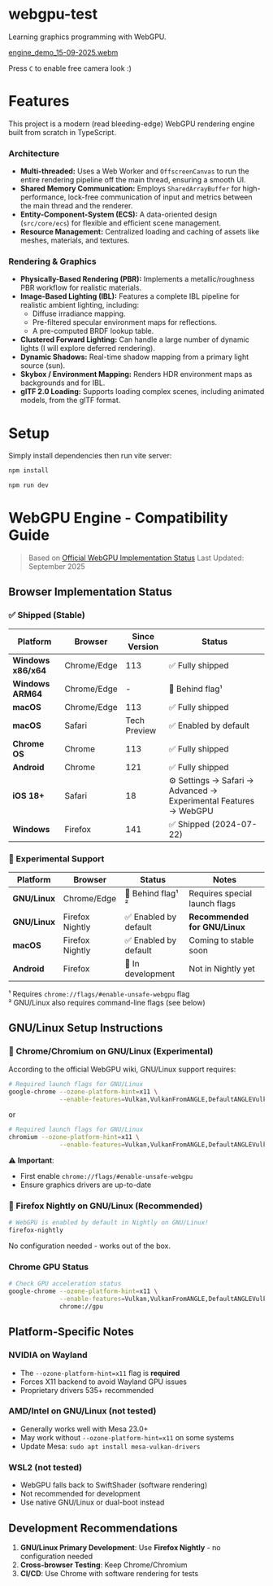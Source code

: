 # webgpu-test

Learning graphics programming with WebGPU.

[engine_demo_15-09-2025.webm](https://github.com/user-attachments/assets/29e2e8ec-4cb1-486b-9c28-c5895b562aae)

Press `C` to enable free camera look :)

# Features

This project is a modern (read bleeding-edge) WebGPU rendering engine built from scratch in TypeScript.

### Architecture

- **Multi-threaded:** Uses a Web Worker and `OffscreenCanvas` to run the entire rendering pipeline off the main thread, ensuring a smooth UI.
- **Shared Memory Communication:** Employs `SharedArrayBuffer` for high-performance, lock-free communication of input and metrics between the main thread and the renderer.
- **Entity-Component-System (ECS):** A data-oriented design (`src/core/ecs`) for flexible and efficient scene management.
- **Resource Management:** Centralized loading and caching of assets like meshes, materials, and textures.

### Rendering & Graphics

- **Physically-Based Rendering (PBR):** Implements a metallic/roughness PBR workflow for realistic materials.
- **Image-Based Lighting (IBL):** Features a complete IBL pipeline for realistic ambient lighting, including:
  - Diffuse irradiance mapping.
  - Pre-filtered specular environment maps for reflections.
  - A pre-computed BRDF lookup table.
- **Clustered Forward Lighting:** Can handle a large number of dynamic lights (I will explore deferred rendering).
- **Dynamic Shadows:** Real-time shadow mapping from a primary light source (sun).
- **Skybox / Environment Mapping:** Renders HDR environment maps as backgrounds and for IBL.
- **glTF 2.0 Loading:** Supports loading complex scenes, including animated models, from the glTF format.

# Setup

Simply install dependencies then run vite server:

```bash
npm install
```

```bash
npm run dev
```

# WebGPU Engine - Compatibility Guide

> Based on [Official WebGPU Implementation Status](https://github.com/gpuweb/gpuweb/wiki/Implementation-Status)
> Last Updated: September 2025

## Browser Implementation Status

### ✅ Shipped (Stable)

| Platform            | Browser     | Since Version | Status                                                           |
| ------------------- | ----------- | ------------- | ---------------------------------------------------------------- |
| **Windows x86/x64** | Chrome/Edge | 113           | ✅ Fully shipped                                                 |
| **Windows ARM64**   | Chrome/Edge | -             | 🚧 Behind flag¹                                                  |
| **macOS**           | Chrome/Edge | 113           | ✅ Fully shipped                                                 |
| **macOS**           | Safari      | Tech Preview  | ✅ Enabled by default                                            |
| **Chrome OS**       | Chrome      | 113           | ✅ Fully shipped                                                 |
| **Android**         | Chrome      | 121           | ✅ Fully shipped                                                 |
| **iOS 18+**         | Safari      | 18            | ⚙️ Settings → Safari → Advanced → Experimental Features → WebGPU |
| **Windows**         | Firefox     | 141           | ✅ Shipped (2024-07-22)                                          |

### 🚧 Experimental Support

| Platform      | Browser         | Status                | Notes                         |
| ------------- | --------------- | --------------------- | ----------------------------- |
| **GNU/Linux** | Chrome/Edge     | 🚧 Behind flag¹ ²     | Requires special launch flags |
| **GNU/Linux** | Firefox Nightly | ✅ Enabled by default | **Recommended for GNU/Linux** |
| **macOS**     | Firefox Nightly | ✅ Enabled by default | Coming to stable soon         |
| **Android**   | Firefox         | 🚧 In development     | Not in Nightly yet            |

¹ Requires `chrome://flags/#enable-unsafe-webgpu` flag  
² GNU/Linux also requires command-line flags (see below)

## GNU/Linux Setup Instructions

### 🔧 Chrome/Chromium on GNU/Linux (Experimental)

According to the official WebGPU wiki, GNU/Linux support requires:

```bash
# Required launch flags for GNU/Linux
google-chrome --ozone-platform-hint=x11 \
              --enable-features=Vulkan,VulkanFromANGLE,DefaultANGLEVulkan
```

or

```bash
# Required launch flags for GNU/Linux
chromium --ozone-platform-hint=x11 \
              --enable-features=Vulkan,VulkanFromANGLE,DefaultANGLEVulkan
```

⚠️ **Important**:

- First enable `chrome://flags/#enable-unsafe-webgpu`
- Ensure graphics drivers are up-to-date

### 🦊 Firefox Nightly on GNU/Linux (Recommended)

```bash
# WebGPU is enabled by default in Nightly on GNU/Linux!
firefox-nightly
```

No configuration needed - works out of the box.

### Chrome GPU Status

```bash
# Check GPU acceleration status
google-chrome --ozone-platform-hint=x11 \
              --enable-features=Vulkan,VulkanFromANGLE,DefaultANGLEVulkan \
              chrome://gpu
```

## Platform-Specific Notes

### NVIDIA on Wayland

- The `--ozone-platform-hint=x11` flag is **required**
- Forces X11 backend to avoid Wayland GPU issues
- Proprietary drivers 535+ recommended

### AMD/Intel on GNU/Linux (not tested)

- Generally works well with Mesa 23.0+
- May work without `--ozone-platform-hint=x11` on some systems
- Update Mesa: `sudo apt install mesa-vulkan-drivers`

### WSL2 (not tested)

- WebGPU falls back to SwiftShader (software rendering)
- Not recommended for development
- Use native GNU/Linux or dual-boot instead

## Development Recommendations

1. **GNU/Linux Primary Development**: Use **Firefox Nightly** - no configuration needed
2. **Cross-browser Testing**: Keep Chrome/Chromium
3. **CI/CD**: Use Chrome with software rendering for tests
